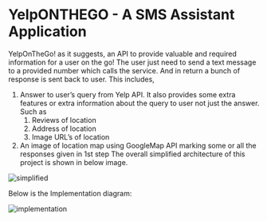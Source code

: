 # YelpONTHEGO - A SMS Assistant Application

YelpOnTheGo! as it suggests, an API to provide valuable and required information for a user on the go! The user just need to send a text message to a provided number which calls the service. And in return a bunch of response is sent back to user.
This includes,
1. Answer to user’s query from Yelp API.
It also provides some extra features or extra information about the query to user not just the answer. Such as
   1. Reviews of location
   2. Address of location
   3. Image URL’s of location
2. An image of location map using GoogleMap API marking some or all the responses given in 1st step
The overall simplified architecture of this project is shown in below image.

![simplified](https://user-images.githubusercontent.com/23229512/36410731-17774fb0-15c7-11e8-9dfe-2fec616a046f.jpg)

Below is the Implementation diagram:

![implementation](https://user-images.githubusercontent.com/23229512/36410835-bb4c0afe-15c7-11e8-8ce3-cd2c3f5afd56.jpg)
